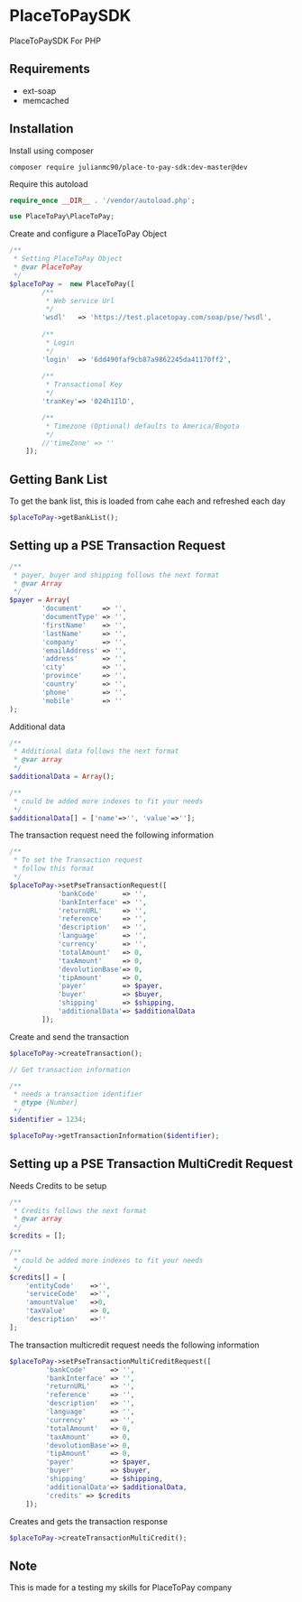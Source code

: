 # PlaceToPaySDK
PlaceToPaySDK For PHP


## Requirements

* ext-soap
* memcached

## Installation

Install using composer
```
composer require julianmc90/place-to-pay-sdk:dev-master@dev
```

Require this autoload

```php
require_once __DIR__ . '/vendor/autoload.php';

use PlaceToPay\PlaceToPay;
```

Create and configure a PlaceToPay Object
```php
/**
 * Setting PlaceToPay Object 
 * @var PlaceToPay
 */
$placeToPay =  new PlaceToPay([
        /**
         * Web service Url
         */
		'wsdl'   => 'https://test.placetopay.com/soap/pse/?wsdl',
		
        /**
         * Login 
         */
        'login'  => '6dd490faf9cb87a9862245da41170ff2',
		
        /**
         * Transactional Key
         */
        'tranKey'=> '024h1IlD',

        /**
         * Timezone (Optional) defaults to America/Bogota
         */
        //'timeZone' => ''
	]);

```


## Getting Bank List

To get the bank list, this is loaded from cahe each and refreshed each day

```php
$placeToPay->getBankList();

```

## Setting up a PSE Transaction Request

```php
/**
 * payer, buyer and shipping follows the next format
 * @var Array
 */
$payer = Array(
        'document'     => '',
        'documentType' => '',
        'firstName'    => '',
        'lastName'     => '',
        'company'      => '',
        'emailAddress' => '',
        'address'      => '',
        'city'         => '',
        'province'     => '',
        'country'      => '',
        'phone'        => '',
        'mobile'       => ''
);
```

Additional data

```php
/**
 * Additional data follows the next format
 * @var array
 */
$additionalData = Array();

/**
 * could be added more indexes to fit your needs
 */
$additionalData[] = ['name'=>'', 'value'=>''];
```

The transaction request need the following information

```php
/**
 * To set the Transaction request
 * follow this format 
 */
$placeToPay->setPseTransactionRequest([
	        'bankCode'		=> '', 
	        'bankInterface'	=> '', 
	        'returnURL'		=> '', 
	        'reference'		=> '', 
	        'description'	=> '', 
	        'language'		=> '', 
	        'currency'		=> '', 
	        'totalAmount'	=> 0, 
	        'taxAmount'		=> 0,  
	        'devolutionBase'=> 0, 
	        'tipAmount'		=> 0, 
	        'payer'			=> $payer,
	        'buyer'			=> $buyer,
	        'shipping'		=> $shipping,
	        'additionalData'=> $additionalData
        ]);

```

Create and send the transaction
```php
$placeToPay->createTransaction();

// Get transaction information

/**
 * needs a transaction identifier
 * @type {Number}
 */
$identifier = 1234;

$placeToPay->getTransactionInformation($identifier);
``` 

## Setting up a PSE Transaction MultiCredit Request

Needs Credits to be setup
```php
/**
 * Credits follows the next format
 * @var array
 */
$credits = [];

/**
 * could be added more indexes to fit your needs
 */
$credits[] = [
    'entityCode' 	=>'',
    'serviceCode' 	=>'',
    'amountValue' 	=>0,
    'taxValue' 		=> 0,
    'description' 	=>''
];

``` 
The transaction multicredit request needs the following information

```php 
$placeToPay->setPseTransactionMultiCreditRequest([
         'bankCode'      => '', 
         'bankInterface' => '', 
         'returnURL'     => '', 
         'reference'     => '', 
         'description'   => '', 
         'language'      => '', 
         'currency'      => '', 
         'totalAmount'   => 0, 
         'taxAmount'     => 0,  
         'devolutionBase'=> 0, 
         'tipAmount'     => 0, 
         'payer'         => $payer,
         'buyer'         => $buyer,
         'shipping'      => $shipping,
         'additionalData'=> $additionalData,
         'credits' => $credits
    ]);
``` 

Creates and gets the transaction response

```php 
$placeToPay->createTransactionMultiCredit();

``` 

## Note
This is made for a testing my skills for PlaceToPay company















